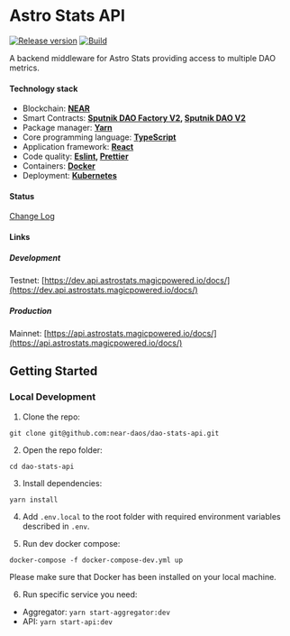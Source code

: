 # Astro Stats API

[![Release version](https://img.shields.io/github/v/release/near-daos/dao-stats-api)](https://github.com/near-daos/dao-stats-api/releases/)
[![Build](https://github.com/near-daos/dao-stats-api/actions/workflows/build-deploy.yaml/badge.svg)](https://github.com/near-daos/dao-stats-api/actions/workflows/build-deploy.yaml)

A backend middleware for Astro Stats providing access to multiple DAO metrics.

#### Technology stack

- Blockchain: **[NEAR](https://near.org/)**
- Smart Contracts: **[Sputnik DAO Factory V2](https://github.com/near-daos/sputnik-dao-contract/tree/main/sputnikdao-factory2), [Sputnik DAO V2](https://github.com/near-daos/sputnik-dao-contract/tree/main/sputnikdao2)**
- Package manager: **[Yarn](https://yarnpkg.com/)**
- Core programming language: **[TypeScript](https://www.typescriptlang.org/)**
- Application framework: **[React](https://reactjs.org/)**
- Code quality: **[Eslint](https://eslint.org/), [Prettier](https://prettier.io/)**
- Containers: **[Docker](https://www.docker.com/)**
- Deployment: **[Kubernetes](https://kubernetes.io/)**

#### Status

[Change Log](https://github.com/near-daos/dao-stats-api/releases/latest)

#### Links

##### Development
Testnet: [https://dev.api.astrostats.magicpowered.io/docs/](https://dev.api.astrostats.magicpowered.io/docs/)

##### Production
Mainnet: [https://api.astrostats.magicpowered.io/docs/](https://api.astrostats.magicpowered.io/docs/)

## Getting Started

### Local Development

1. Clone the repo:
```
git clone git@github.com:near-daos/dao-stats-api.git
```

2. Open the repo folder:
```
cd dao-stats-api
```

3. Install dependencies:
```
yarn install
```

4. Add `.env.local` to the root folder with required environment variables described in `.env`.

5. Run dev docker compose:
```
docker-compose -f docker-compose-dev.yml up
```
Please make sure that Docker has been installed on your local machine.

6. Run specific service you need:

- Aggregator: `yarn start-aggregator:dev`
- API: `yarn start-api:dev`

